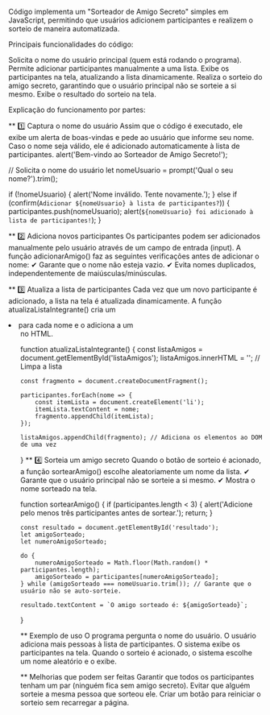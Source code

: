 Código implementa um "Sorteador de Amigo Secreto" simples em JavaScript, 
permitindo que usuários adicionem participantes e realizem o sorteio de maneira automatizada.

Principais funcionalidades do código:

Solicita o nome do usuário principal (quem está rodando o programa).
Permite adicionar participantes manualmente a uma lista.
Exibe os participantes na tela, atualizando a lista dinamicamente.
Realiza o sorteio do amigo secreto, garantindo que o usuário principal não se sorteie a si mesmo.
Exibe o resultado do sorteio na tela.

Explicação do funcionamento por partes:

** 1️⃣ Captura o nome do usuário
Assim que o código é executado, ele exibe um alerta de boas-vindas e pede ao usuário que informe seu nome.
Caso o nome seja válido, ele é adicionado automaticamente à lista de participantes.
alert('Bem-vindo ao Sorteador de Amigo Secreto!');

// Solicita o nome do usuário
let nomeUsuario = prompt('Qual o seu nome?').trim();

if (!nomeUsuario) {
    alert('Nome inválido. Tente novamente.');
} else if (confirm(`Adicionar ${nomeUsuario} à lista de participantes?`)) {
    participantes.push(nomeUsuario);
    alert(`${nomeUsuario} foi adicionado à lista de participantes!`);
}

** 2️⃣ Adiciona novos participantes
Os participantes podem ser adicionados manualmente pelo usuário através de um campo de entrada (input).
A função adicionarAmigo() faz as seguintes verificações antes de adicionar o nome:
✔ Garante que o nome não esteja vazio.
✔ Evita nomes duplicados, independentemente de maiúsculas/minúsculas.

** 3️⃣ Atualiza a lista de participantes
Cada vez que um novo participante é adicionado, a lista na tela é atualizada dinamicamente.
A função atualizaListaIntegrante() cria um <li> para cada nome e o adiciona a um <ul> no HTML.

function atualizaListaIntegrante() {
    const listaAmigos = document.getElementById('listaAmigos');
    listaAmigos.innerHTML = ''; // Limpa a lista

    const fragmento = document.createDocumentFragment();

    participantes.forEach(nome => {
        const itemLista = document.createElement('li');
        itemLista.textContent = nome;
        fragmento.appendChild(itemLista);
    });

    listaAmigos.appendChild(fragmento); // Adiciona os elementos ao DOM de uma vez
}
** 4️⃣ Sorteia um amigo secreto
Quando o botão de sorteio é acionado, a função sortearAmigo() escolhe aleatoriamente um nome da lista.
✔ Garante que o usuário principal não se sorteie a si mesmo.
✔ Mostra o nome sorteado na tela.

function sortearAmigo() {
    if (participantes.length < 3) {
        alert('Adicione pelo menos três participantes antes de sortear.');
        return;
    }

    const resultado = document.getElementById('resultado');
    let amigoSorteado;
    let numeroAmigoSorteado;
    
    do {
        numeroAmigoSorteado = Math.floor(Math.random() * participantes.length);
        amigoSorteado = participantes[numeroAmigoSorteado];
    } while (amigoSorteado === nomeUsuario.trim()); // Garante que o usuário não se auto-sorteie.

    resultado.textContent = `O amigo sorteado é: ${amigoSorteado}`;
}

** Exemplo de uso
O programa pergunta o nome do usuário.
O usuário adiciona mais pessoas à lista de participantes.
O sistema exibe os participantes na tela.
Quando o sorteio é acionado, o sistema escolhe um nome aleatório e o exibe.

** Melhorias que podem ser feitas
Garantir que todos os participantes tenham um par (ninguém fica sem amigo secreto).
Evitar que alguém sorteie a mesma pessoa que sorteou ele.
Criar um botão para reiniciar o sorteio sem recarregar a página.

